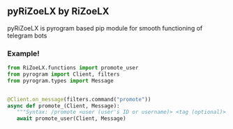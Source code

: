 <h2> pyRiZoeLX by RiZoeLX </h2>

pyRiZoeLX is pyrogram based pip module for smooth functioning of telegram bots


<h3> Example! </h3>

``` python
from RiZoeLX.functions import promote_user
from pyrogram import Client, filters
from pyrogram.types import Message


@Client.on_message(filters.command("promote"))
async def promote_(Client, Message):
   """Syntax: /promote <user (user's ID or username)> <tag (optional)> """
   await promote_user(Client, Message)
```



